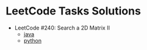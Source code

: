 # LeetCode Tasks Solutions

* LeetCode #240: Search a 2D Matrix II
  * [java](src/main/java/org/gd/leetcode/p0240/Solution.java)
  * [python](src/main/java/org/gd/leetcode/p0240/Solution.py)
